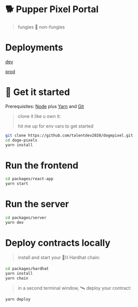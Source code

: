 
# 🐕 Pupper Pixel Portal

> fungies 🤝 non-fungies

# Deployments
[dev](https://dev.pixels.ownthedoge.com) 

[prod](https://pixels.ownthedoge.com)

# 🏃️ Get it started
Prerequisites: [Node](https://nodejs.org/en/download/) plus [Yarn](https://classic.yarnpkg.com/en/docs/install/) and [Git](https://git-scm.com/downloads)

> clone it like u own it:
> 
> hit me up for env vars to get started

```bash
git clone https://github.com/talentdev2020/dogepixel.git
cd doge-pixels
yarn install
```

# Run the frontend
```bash
cd packages/react-app
yarn start
```

# Run the server
```bash
cd packages/server
yarn dev
```


# Deploy contracts locally
> install and start your 👷⛓‍ Hardhat chain:

```bash
cd packages/hardhat
yarn install
yarn chain
```
> in a second terminal window, 🛰 deploy your contract:

```bash
yarn deploy
```
